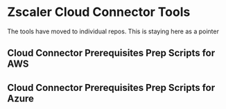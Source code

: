 # Zscaler Cloud Connector Tools

The tools have moved to individual repos. This is staying here as a pointer

## Cloud Connector Prerequisites Prep Scripts for AWS

## Cloud Connector Prerequisites Prep Scripts for Azure
